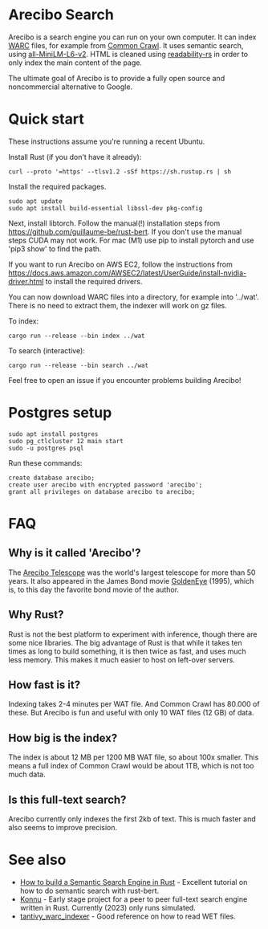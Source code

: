 # Arecibo Search

Arecibo is a search engine you can run on your own computer. It can index [WARC](https://en.wikipedia.org/wiki/WARC_(file_format)) files, for example from [Common Crawl](https://commoncrawl.org/the-data/get-started/). It uses semantic search, using [all-MiniLM-L6-v2](https://huggingface.co/sentence-transformers/all-MiniLM-L6-v2). HTML is cleaned using [readability-rs](https://github.com/kumabook/readability) in order to only index the main content of the page.

The ultimate goal of Arecibo is to provide a fully open source and noncommercial alternative to Google.

# Quick start

These instructions assume you're running a recent Ubuntu.

Install Rust (if you don't have it already):

    curl --proto '=https' --tlsv1.2 -sSf https://sh.rustup.rs | sh

Install the required packages.

    sudo apt update
    sudo apt install build-essential libssl-dev pkg-config

Next, install libtorch. Follow the manual(!) installation steps from https://github.com/guillaume-be/rust-bert. If you don't use the manual steps CUDA may not work. For mac (M1) use pip to install pytorch and use 'pip3 show' to find the path.

If you want to run Arecibo on AWS EC2, follow the instructions from https://docs.aws.amazon.com/AWSEC2/latest/UserGuide/install-nvidia-driver.html to install the required drivers.

You can now download WARC files into a directory, for example into '../wat'. There is no need to extract them, the indexer will work on gz files.

To index:

    cargo run --release --bin index ../wat

To search (interactive):

    cargo run --release --bin search ../wat

Feel free to open an issue if you encounter problems building Arecibo!

# Postgres setup

    sudo apt install postgres
    sudo pg_ctlcluster 12 main start
    sudo -u postgres psql

Run these commands:

    create database arecibo;
    create user arecibo with encrypted password 'arecibo';
    grant all privileges on database arecibo to arecibo;

# FAQ
## Why is it called 'Arecibo'?

The [Arecibo Telescope](https://en.wikipedia.org/wiki/Arecibo_Telescope) was the world's largest telescope for more than 50 years.
It also appeared in the James Bond movie [GoldenEye](https://en.wikipedia.org/wiki/GoldenEye) (1995), which is, to this day
the favorite bond movie of the author.

## Why Rust?

Rust is not the best platform to experiment with inference, though there are some
nice libraries. The big advantage of Rust is that while it takes ten times as long
to build something, it is then twice as fast, and uses much less memory.
This makes it much easier to host on left-over servers.

## How fast is it?

Indexing takes 2-4 minutes per WAT file. And Common Crawl has 80.000 of these. But Arecibo is fun and useful with only 10 WAT files (12 GB) of data.

## How big is the index?

The index is about 12 MB per 1200 MB WAT file, so about 100x smaller. This means a full index of Common Crawl would be about 1TB, which is not too much data.

## Is this full-text search?

Arecibo currently only indexes the first 2kb of text. This is much faster and also seems to improve precision.

# See also

- [How to build a Semantic Search Engine in Rust](https://sachaarbonel.medium.com/how-to-build-a-semantic-search-engine-in-rust-e96e6378cfd9) - Excellent tutorial on how to do semantic search with rust-bert.
- [Konnu](https://gitlab.com/shadowislord/konnu) - Early stage project for a peer to peer full-text search engine written in Rust. Currently (2023) only runs simulated.
- [tantivy_warc_indexer](https://github.com/ahcm/tantivy_warc_indexer) - Good reference on how to read WET files.